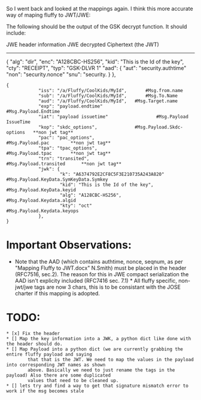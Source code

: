 So I went back and looked at the mappings again. I think this more accurate
way of maping fluffy to JWT/JWE:


The following should be the output of the GSK decrypt function.
It should include: 

JWE header information
JWE decrypted Ciphertext (the JWT)

------------------------

   {
		 "alg": "dir",
		 "enc": "A128CBC-HS256", 
		 "kid": "This is the Id of the key",
		 "cty": "RECEIPT", 
		 "typ": "GSK-DLVR 1"
		 "aad": {
					"aut": "security.authtime"
					"non": "security.nonce"
					"snu": "security.
				}
    }, 

    {
				"iss": "/a/Fluffy/CoolKids/MyId",		#Msg.from.name
				"sub": "/a/Fluffy/CoolKids/MyId",		#Msg.To.Name
				"aud": "/a/Fluffy/CoolKids/MyId",   #Msg.Target.name
				"exp": "payload.endtime"						#Msg.Payload.Endtime
				"iat": "payload issuetime"					#Msg.Payload IssueTime
				"kop": "skdc_options",            	#Msg.Payload.Skdc-options 	**non jwt tag**
				"pac": "pac_options", 							#Msg.Payload.pac 		**non jwt tag**
				"tpa": "tpac_options", 							#Msg.Payload.tpac 		**non jwt tag**
				"trn": "transited", 								#Msg.Payload.transited		**non jwt tag**
				"jwk": {
						"k": "A6374792E2CF8C5F3E210735A243A820"       #Msg.Payload.KeyData.SymKeyData.Symkey
						"kid": "This is the Id of the key", 	      		#Msg.Payload.KeyData.keyid
						"alg": "A128CBC-HS256", 			      					#Msg.Payload.Keydata.algid
						"kty": "oct"                                  #Msg.Payload.Keydata.keyops
				}, 
    }

# Important Observations:

* Note that the AAD (which contains authtime, nonce, seqnum,
		as per "Mapping Fluffy to JWT.docx" N.Smith) must be placed in the header (RFC7516, sec.2).
The reason for this in JWE compact serialization the AAD isn't explicity included (RFC7416 sec. 7.1) * All fluffy specific, non-jwt/jwe tags are now 3 chars, this is to be consistant with 
the JOSE charter if this mapping is adopted. 


# TODO:

	* [x] Fix the header
	* [] Map the key information into a JWK, a python dict like done with the header should do.
	* [] Map Payload into a python dict (we are currently grabbing the entire fluffy payload and saying
			that that is the JWT. We need to map the values in the payload into corresponding JWT names as shown 
			above. Basically we need to just rename the tags in the payload) Also there are some duplicated
			values that need to be cleaned up.
	* [] lets try and find a way to get that signature mismatch error to work if the msg becomes stale
